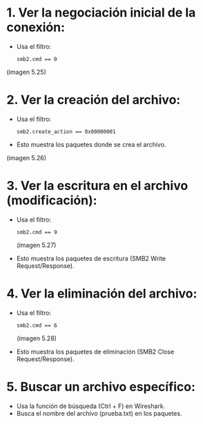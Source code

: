 # 1. Ver la negociación inicial de la conexión:
- Usa el filtro:
    
      smb2.cmd == 0
(imagen 5.25)
# 2. Ver la creación del archivo:
- Usa el filtro:

      smb2.create_action == 0x00000001
- Esto muestra los paquetes donde se crea el archivo.

(imagen 5.26)
# 3. Ver la escritura en el archivo (modificación):
- Usa el filtro:

      smb2.cmd == 9
  (imagen 5.27)
- Esto muestra los paquetes de escritura (SMB2 Write Request/Response).
# 4. Ver la eliminación del archivo:
- Usa el filtro:

      smb2.cmd == 6
  (imagen 5.28)
- Esto muestra los paquetes de eliminación (SMB2 Close Request/Response).
# 5. Buscar un archivo específico:
- Usa la función de búsqueda (Ctrl + F) en Wireshark.
- Busca el nombre del archivo (prueba.txt) en los paquetes.


